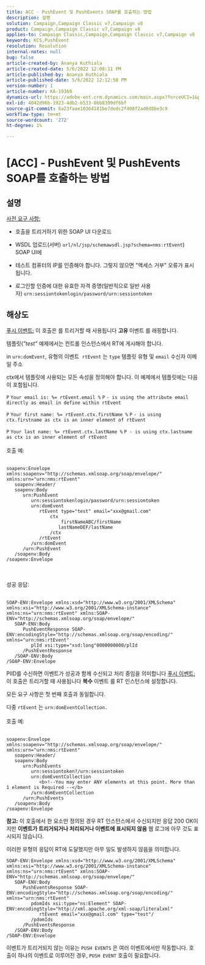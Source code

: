 ```yaml
---
title: ACC - PushEvent 및 PushEvents SOAP를 호출하는 방법
description: 설명
solution: Campaign,Campaign Classic v7,Campaign v8
product: Campaign,Campaign Classic v7,Campaign v8
applies-to: Campaign Classic,Campaign,Campaign Classic v7,Campaign v8
keywords: KCS,PushEvent
resolution: Resolution
internal-notes: null
bug: false
article-created-by: Ananya Kuthiala
article-created-date: 5/6/2022 12:08:11 PM
article-published-by: Ananya Kuthiala
article-published-date: 5/6/2022 12:12:50 PM
version-number: 1
article-number: KA-19369
dynamics-url: https://adobe-ent.crm.dynamics.com/main.aspx?forceUCI=1&pagetype=entityrecord&etn=knowledgearticle&id=a22f902d-35cd-ec11-a7b5-0022480b639b
exl-id: 4042d96b-1923-4db2-b533-0bb8399df6bf
source-git-commit: 6a23faae10364181be7dedc2f408f2ad8d8be3c9
workflow-type: tm+mt
source-wordcount: '272'
ht-degree: 1%

---
```


# [ACC] - PushEvent 및 PushEvents SOAP를 호출하는 방법

## 설명

<u>사전 요구 사항:</u>
- 호출을 트리거하기 위한 SOAP UI 다운로드

- WSDL 업로드(서버) `url/nl/jsp/schemawsdl.jsp?schema=nms:rtEvent`) SOAP UI에

- 테스트 컴퓨터의 IP를 인증해야 합니다. 그렇지 않으면 &quot;액세스 거부&quot; 오류가 표시됩니다.

- 로그인할 인증에 대한 유효한 자격 증명(일반적으로 일반 사용자) `urn:sessiontokenlogin/password/urn:sessiontoken`




## 해상도

<u>푸시 이벤트:</u>
이 호출은 를 트리거할 때 사용됩니다 <b>고유 </b>이벤트 를 래핑합니다.

템플릿(*&quot;test&quot;* 예제에서는 컨트롤 인스턴스에서 RT에 게시해야 합니다.

in `urn:domEvent`, 유형의 이벤트  `rtEvent` 는 `type` 템플릿 유형 및 `email` 수신자 이메일 주소

ctx에서 템플릿에 사용되는 모든 속성을 정의해야 합니다. 이 예제에서 템플릿에는 다음이 포함됩니다.

`P` `Your email is: %= rtEvent.email %` `P` `- is using the attribute email directly as email in define within rtEvent`

`P` `Your first name: %= rtEvent.ctx.firstName %` `P` `- is using ctx.firstname as ctx is an inner element of rtEvent`

`P` `Your last name: %= rtEvent.ctx.lastName %` `P - is using ctx.lastname as ctx is an inner element of rtEvent`
<br><br>호출 예:<br><br>

```
soapenv:Envelope xmlns:soapenv="http://schemas.xmlsoap.org/soap/envelope/" xmlns:urn="urn:nms:rtEvent"
   soapenv:Header/
   soapenv:Body
      urn:PushEvent
         urn:sessiontokenlogin/password/urn:sessiontoken
         urn:domEvent
            rtEvent type="test" email="xxx@gmail.com" 
                ctx
                    firstNameABC/firstName
                   lastNameDEF/lastName
                /ctx
            /rtEvent
         /urn:domEvent
      /urn:PushEvent
   /soapenv:Body
/soapenv:Envelope
```

<br><br>성공 응답:<br><br>

```
SOAP-ENV:Envelope xmlns:xsd="http://www.w3.org/2001/XMLSchema" xmlns:xsi="http://www.w3.org/2001/XMLSchema-instance" xmlns:ns="urn:nms:rtEvent" xmlns:SOAP-ENV="http://schemas.xmlsoap.org/soap/envelope/"
   SOAP-ENV:Body
      PushEventResponse SOAP-ENV:encodingStyle="http://schemas.xmlsoap.org/soap/encoding/" xmlns="urn:nms:rtEvent"
         plId xsi:type="xsd:long"0000000000/plId
      /PushEventResponse
   /SOAP-ENV:Body
/SOAP-ENV:Envelope
```

PIID를 수신하면 이벤트가 성공과 함께 수신되고 처리 중임을 의미합니다
<u>푸시 이벤트:</u>
이 호출은 트리거할 때 사용됩니다 <b>복수</b> 이벤트 를 RT 인스턴스에 설정합니다.

모든 요구 사항은 첫 번째 호출과 동일합니다.

다중 `rtEvent` 는 `urn:domEventCollection.`
<br><br>호출 예:<br><br>

```
soapenv:Envelope xmlns:soapenv="http://schemas.xmlsoap.org/soap/envelope/" xmlns:urn="urn:nms:rtEvent"
   soapenv:Header/
   soapenv:Body
      urn:PushEvents
         urn:sessiontoken?/urn:sessiontoken
         urn:domEventCollection
            <b>!--You may enter ANY elements at this point. More than 1 element is Required --</b>
         /urn:domEventCollection
      /urn:PushEvents
   /soapenv:Body
/soapenv:Envelope
```

<b>참고:</b> 이 호출에서 한 요소만 정의된 경우 RT 인스턴스에서 수신되지만 응답 200 OK이지만 <b>이벤트가 트리거되거나 처리되거나 이벤트에 표시되지 않음</b> 웹 로그에 아무 것도 표시되지 않습니다.

이러한 유형의 응답이 RT에 도달했지만 아무 일도 발생하지 않음을 의미합니다.

```
SOAP-ENV:Envelope xmlns:xsd="http://www.w3.org/2001/XMLSchema" xmlns:xsi="http://www.w3.org/2001/XMLSchema-instance" xmlns:ns="urn:nms:rtEvent" xmlns:SOAP-ENV="http://schemas.xmlsoap.org/soap/envelope/"
   SOAP-ENV:Body
      PushEventsResponse SOAP-ENV:encodingStyle="http://schemas.xmlsoap.org/soap/encoding/" xmlns="urn:nms:rtEvent"
         pdomIds xsi:type="ns:Element" SOAP-ENV:encodingStyle="http://xml.apache.org/xml-soap/literalxml"
            rtEvent email="xxx@gmail.com" type="test"/
         /pdomIds
      /PushEventsResponse
   /SOAP-ENV:Body
/SOAP-ENV:Envelope
```

이벤트가 트리거되지 않는 이유는 `PUSH EVENTS` 은 여러 이벤트에서만 작동합니다. 호출이 하나의 이벤트로 이루어진 경우, `PUSH EVENT` 호출이 필요합니다.
